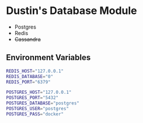 # Dustin's Database Module

- Postgres
- Redis
- ~~Cassandra~~

## Environment Variables

```bash
REDIS_HOST="127.0.0.1"
REDIS_DATABASE="0"
REDIS_PORT="6379"

POSTGRES_HOST="127.0.0.1"
POSTGRES_PORT="5432"
POSTGRES_DATABASE="postgres"
POSTGRES_USER="postgres"
POSTGRES_PASS="docker"
```
